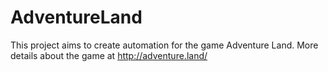 # AdventureLand
This project aims to create automation for the game Adventure Land. More details about the game at http://adventure.land/
